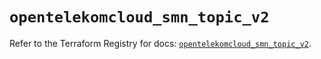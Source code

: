# `opentelekomcloud_smn_topic_v2`

Refer to the Terraform Registry for docs: [`opentelekomcloud_smn_topic_v2`](https://registry.terraform.io/providers/opentelekomcloud/opentelekomcloud/1.36.27/docs/resources/smn_topic_v2).
